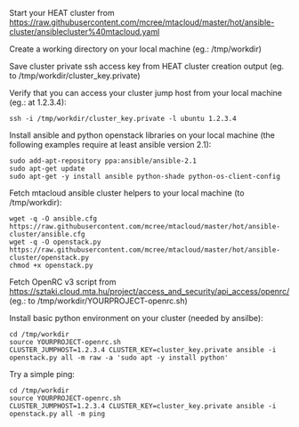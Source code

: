 
Start your HEAT cluster from https://raw.githubusercontent.com/mcree/mtacloud/master/hot/ansible-cluster/ansiblecluster%40mtacloud.yaml

Create a working directory on your local machine (eg.: /tmp/workdir)

Save cluster private ssh access key from HEAT cluster creation output (eg. to /tmp/workdir/cluster_key.private)

Verify that you can access your cluster jump host from your local machine (eg.: at 1.2.3.4):
~~~
ssh -i /tmp/workdir/cluster_key.private -l ubuntu 1.2.3.4
~~~

Install ansible and python openstack libraries on your local machine (the following examples require at least ansible version 2.1):
~~~
sudo add-apt-repository ppa:ansible/ansible-2.1
sudo apt-get update
sudo apt-get -y install ansible python-shade python-os-client-config
~~~

Fetch mtacloud ansible cluster helpers to your local machine (to /tmp/workdir):
~~~
wget -q -O ansible.cfg https://raw.githubusercontent.com/mcree/mtacloud/master/hot/ansible-cluster/ansible.cfg
wget -q -O openstack.py https://raw.githubusercontent.com/mcree/mtacloud/master/hot/ansible-cluster/openstack.py
chmod +x openstack.py
~~~

Fetch OpenRC v3 script from https://sztaki.cloud.mta.hu/project/access_and_security/api_access/openrc/ (eg.: to /tmp/workdir/YOURPROJECT-openrc.sh)

Install basic python environment on your cluster (needed by ansilbe):
~~~
cd /tmp/workdir
source YOURPROJECT-openrc.sh
CLUSTER_JUMPHOST=1.2.3.4 CLUSTER_KEY=cluster_key.private ansible -i openstack.py all -m raw -a 'sudo apt -y install python'
~~~

Try a simple ping:
~~~
cd /tmp/workdir
source YOURPROJECT-openrc.sh
CLUSTER_JUMPHOST=1.2.3.4 CLUSTER_KEY=cluster_key.private ansible -i openstack.py all -m ping
~~~
